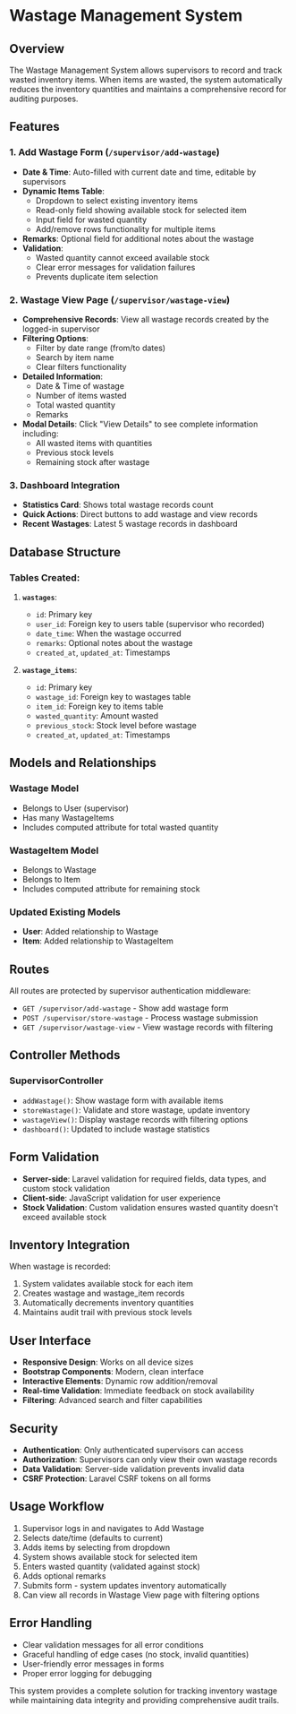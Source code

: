 # Wastage Management System

## Overview
The Wastage Management System allows supervisors to record and track wasted inventory items. When items are wasted, the system automatically reduces the inventory quantities and maintains a comprehensive record for auditing purposes.

## Features

### 1. Add Wastage Form (`/supervisor/add-wastage`)
- **Date & Time**: Auto-filled with current date and time, editable by supervisors
- **Dynamic Items Table**: 
  - Dropdown to select existing inventory items
  - Read-only field showing available stock for selected item
  - Input field for wasted quantity
  - Add/remove rows functionality for multiple items
- **Remarks**: Optional field for additional notes about the wastage
- **Validation**: 
  - Wasted quantity cannot exceed available stock
  - Clear error messages for validation failures
  - Prevents duplicate item selection

### 2. Wastage View Page (`/supervisor/wastage-view`)
- **Comprehensive Records**: View all wastage records created by the logged-in supervisor
- **Filtering Options**:
  - Filter by date range (from/to dates)
  - Search by item name
  - Clear filters functionality
- **Detailed Information**:
  - Date & Time of wastage
  - Number of items wasted
  - Total wasted quantity
  - Remarks
- **Modal Details**: Click "View Details" to see complete information including:
  - All wasted items with quantities
  - Previous stock levels
  - Remaining stock after wastage

### 3. Dashboard Integration
- **Statistics Card**: Shows total wastage records count
- **Quick Actions**: Direct buttons to add wastage and view records
- **Recent Wastages**: Latest 5 wastage records in dashboard

## Database Structure

### Tables Created:
1. **`wastages`**:
   - `id`: Primary key
   - `user_id`: Foreign key to users table (supervisor who recorded)
   - `date_time`: When the wastage occurred
   - `remarks`: Optional notes about the wastage
   - `created_at`, `updated_at`: Timestamps

2. **`wastage_items`**:
   - `id`: Primary key
   - `wastage_id`: Foreign key to wastages table
   - `item_id`: Foreign key to items table
   - `wasted_quantity`: Amount wasted
   - `previous_stock`: Stock level before wastage
   - `created_at`, `updated_at`: Timestamps

## Models and Relationships

### Wastage Model
- Belongs to User (supervisor)
- Has many WastageItems
- Includes computed attribute for total wasted quantity

### WastageItem Model
- Belongs to Wastage
- Belongs to Item
- Includes computed attribute for remaining stock

### Updated Existing Models
- **User**: Added relationship to Wastage
- **Item**: Added relationship to WastageItem

## Routes
All routes are protected by supervisor authentication middleware:

- `GET /supervisor/add-wastage` - Show add wastage form
- `POST /supervisor/store-wastage` - Process wastage submission
- `GET /supervisor/wastage-view` - View wastage records with filtering

## Controller Methods

### SupervisorController
- `addWastage()`: Show wastage form with available items
- `storeWastage()`: Validate and store wastage, update inventory
- `wastageView()`: Display wastage records with filtering options
- `dashboard()`: Updated to include wastage statistics

## Form Validation
- **Server-side**: Laravel validation for required fields, data types, and custom stock validation
- **Client-side**: JavaScript validation for user experience
- **Stock Validation**: Custom validation ensures wasted quantity doesn't exceed available stock

## Inventory Integration
When wastage is recorded:
1. System validates available stock for each item
2. Creates wastage and wastage_item records
3. Automatically decrements inventory quantities
4. Maintains audit trail with previous stock levels

## User Interface
- **Responsive Design**: Works on all device sizes
- **Bootstrap Components**: Modern, clean interface
- **Interactive Elements**: Dynamic row addition/removal
- **Real-time Validation**: Immediate feedback on stock availability
- **Filtering**: Advanced search and filter capabilities

## Security
- **Authentication**: Only authenticated supervisors can access
- **Authorization**: Supervisors can only view their own wastage records
- **Data Validation**: Server-side validation prevents invalid data
- **CSRF Protection**: Laravel CSRF tokens on all forms

## Usage Workflow
1. Supervisor logs in and navigates to Add Wastage
2. Selects date/time (defaults to current)
3. Adds items by selecting from dropdown
4. System shows available stock for selected item
5. Enters wasted quantity (validated against stock)
6. Adds optional remarks
7. Submits form - system updates inventory automatically
8. Can view all records in Wastage View page with filtering options

## Error Handling
- Clear validation messages for all error conditions
- Graceful handling of edge cases (no stock, invalid quantities)
- User-friendly error messages in forms
- Proper error logging for debugging

This system provides a complete solution for tracking inventory wastage while maintaining data integrity and providing comprehensive audit trails.